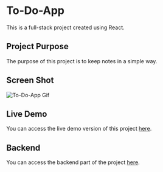 # To-Do-App

This is a full-stack project created using React.

## Project Purpose

The purpose of this project is to keep notes in a simple way.

## Screen Shot

![To-Do-App Gif](https://media.giphy.com/media/v1.Y2lkPTc5MGI3NjExMDA5NjhlNzIzYTllYmVjZTUwY2I2YWY0ZjcyYTFlM2I5ZjFmOTdlZCZjdD1n/EvORm0WbfWoSbLbEUm/giphy.gif)

## Live Demo

You can access the live demo version of this project [here](https://graceful-duckanoo-a469d7.netlify.app/).

## Backend

You can access the backend part of the project [here](https://github.com/mertpehlivan/fullstack-todo-app-backend).
